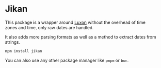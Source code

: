 # Jikan

This package is a wrapper around [Luxon](https://github.com/moment/luxon/) without the overhead of time zones and time, only raw dates are handled.

It also adds more parsing formats as well as a method to extract dates from strings.

```bash
npm install jikan
```

You can also use any other package manager like `pnpm` or `bun`.
